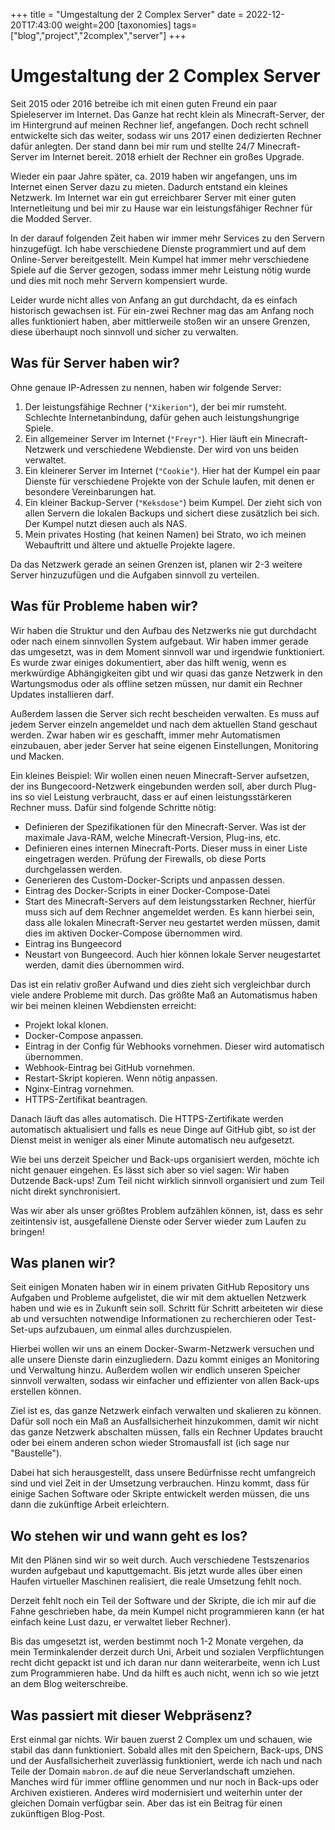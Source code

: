 +++
title = "Umgestaltung der 2 Complex Server"
date = 2022-12-20T17:43:00
weight=200
[taxonomies]
tags=["blog","project","2complex","server"]
+++

# Umgestaltung der 2 Complex Server

Seit 2015 oder 2016 betreibe ich mit einen guten Freund ein paar Spieleserver im Internet. Das Ganze
hat recht klein als Minecraft-Server, der im Hintergrund auf meinen Rechner lief, angefangen. Doch
recht schnell entwickelte sich das weiter, sodass wir uns 2017 einen dedizierten Rechner dafür
anlegten. Der stand dann bei mir rum und stellte 24/7 Minecraft-Server im Internet bereit. 2018
erhielt der Rechner ein großes Upgrade.

<!-- more -->

Wieder ein paar Jahre später, ca. 2019 haben wir angefangen, uns im Internet einen Server dazu zu
mieten. Dadurch entstand ein kleines Netzwerk. Im Internet war ein gut erreichbarer Server mit einer
guten Internetleitung und bei mir zu Hause war ein leistungsfähiger Rechner für die Modded Server.

In der darauf folgenden Zeit haben wir immer mehr Services zu den Servern hinzugefügt. Ich habe
verschiedene Dienste programmiert und auf dem Online-Server bereitgestellt. Mein Kumpel hat immer
mehr verschiedene Spiele auf die Server gezogen, sodass immer mehr Leistung nötig wurde und dies mit
noch mehr Servern kompensiert wurde.

Leider wurde nicht alles von Anfang an gut durchdacht, da es einfach historisch gewachsen ist. Für
ein-zwei Rechner mag das am Anfang noch alles funktioniert haben, aber mittlerweile stoßen wir an
unsere Grenzen, diese überhaupt noch sinnvoll und sicher zu verwalten.

## Was für Server haben wir?

Ohne genaue IP-Adressen zu nennen, haben wir folgende Server:

1. Der leistungsfähige Rechner (`"Xikerion"`), der bei mir rumsteht. Schlechte Internetanbindung,
   dafür gehen auch leistungshungrige Spiele.
2. Ein allgemeiner Server im Internet (`"Freyr"`). Hier läuft ein Minecraft-Netzwerk und
   verschiedene Webdienste. Der wird von uns beiden verwaltet.
3. Ein kleinerer Server im Internet (`"Cookie"`). Hier hat der Kumpel ein paar Dienste für
   verschiedene Projekte von der Schule laufen, mit denen er besondere Vereinbarungen hat.
4. Ein kleiner Backup-Server (`"Keksdose"`) beim Kumpel. Der zieht sich von allen Servern die
   lokalen Backups und sichert diese zusätzlich bei sich. Der Kumpel nutzt diesen auch als NAS.
5. Mein privates Hosting (hat keinen Namen) bei Strato, wo ich meinen Webauftritt und ältere und
   aktuelle Projekte lagere.

Da das Netzwerk gerade an seinen Grenzen ist, planen wir 2-3 weitere Server hinzuzufügen und die
Aufgaben sinnvoll zu verteilen.

## Was für Probleme haben wir?

Wir haben die Struktur und den Aufbau des Netzwerks nie gut durchdacht oder nach einem sinnvollen
System aufgebaut. Wir haben immer gerade das umgesetzt, was in dem Moment sinnvoll war und irgendwie
funktioniert. Es wurde zwar einiges dokumentiert, aber das hilft wenig, wenn es merkwürdige
Abhängigkeiten gibt und wir quasi das ganze Netzwerk in den Wartungsmodus oder als offline setzen
müssen, nur damit ein Rechner Updates installieren darf.

Außerdem lassen die Server sich recht bescheiden verwalten. Es muss auf jedem Server einzeln
angemeldet und nach dem aktuellen Stand geschaut werden. Zwar haben wir es geschafft, immer mehr
Automatismen einzubauen, aber jeder Server hat seine eigenen Einstellungen, Monitoring und Macken.

Ein kleines Beispiel: Wir wollen einen neuen Minecraft-Server aufsetzen, der ins Bungecoord-Netzwerk
eingebunden werden soll, aber durch Plug-ins so viel Leistung verbraucht, dass er auf einen
leistungsstärkeren Rechner muss. Dafür sind folgende Schritte nötig:

- Definieren der Spezifikationen für den Minecraft-Server. Was ist der maximale Java-RAM, welche
  Minecraft-Version, Plug-ins, etc.
- Definieren eines internen Minecraft-Ports. Dieser muss in einer Liste eingetragen werden. Prüfung
  der Firewalls, ob diese Ports durchgelassen werden.
- Generieren des Custom-Docker-Scripts und anpassen dessen.
- Eintrag des Docker-Scripts in einer Docker-Compose-Datei
- Start des Minecraft-Servers auf dem leistungsstarken Rechner, hierfür muss sich auf dem Rechner
  angemeldet werden. Es kann hierbei sein, dass alle lokalen Minecraft-Server neu gestartet werden
  müssen, damit dies im aktiven Docker-Compose übernommen wird.
- Eintrag ins Bungeecord
- Neustart von Bungeecord. Auch hier können lokale Server neugestartet werden, damit dies übernommen
  wird.

Das ist ein relativ großer Aufwand und dies zieht sich vergleichbar durch viele andere Probleme mit
durch. Das größte Maß an Automatismus haben wir bei meinen kleinen Webdiensten erreicht:

- Projekt lokal klonen.
- Docker-Compose anpassen.
- Eintrag in der Config für Webhooks vornehmen. Dieser wird automatisch übernommen.
- Webhook-Eintrag bei GitHub vornehmen.
- Restart-Skript kopieren. Wenn nötig anpassen.
- Nginx-Eintrag vornehmen.
- HTTPS-Zertifikat beantragen.

Danach läuft das alles automatisch. Die HTTPS-Zertifikate werden automatisch aktualisiert und falls
es neue Dinge auf GitHub gibt, so ist der Dienst meist in weniger als einer Minute automatisch neu
aufgesetzt.

Wie bei uns derzeit Speicher und Back-ups organisiert werden, möchte ich nicht genauer eingehen. Es
lässt sich aber so viel sagen: Wir haben Dutzende Back-ups! Zum Teil nicht wirklich sinnvoll
organisiert und zum Teil nicht direkt synchronisiert.

Was wir aber als unser größtes Problem aufzählen können, ist, dass es sehr zeitintensiv ist,
ausgefallene Dienste oder Server wieder zum Laufen zu bringen!

## Was planen wir?

Seit einigen Monaten haben wir in einem privaten GitHub Repository uns Aufgaben und Probleme
aufgelistet, die wir mit dem aktuellen Netzwerk haben und wie es in Zukunft sein soll. Schritt für
Schritt arbeiteten wir diese ab und versuchten notwendige Informationen zu recherchieren oder
Test-Set-ups aufzubauen, um einmal alles durchzuspielen.

Hierbei wollen wir uns an einem Docker-Swarm-Netzwerk versuchen und alle unsere Dienste darin
einzugliedern. Dazu kommt einiges an Monitoring und Verwaltung hinzu. Außerdem wollen wir endlich
unseren Speicher sinnvoll verwalten, sodass wir einfacher und effizienter von allen Back-ups
erstellen können.

Ziel ist es, das ganze Netzwerk einfach verwalten und skalieren zu können. Dafür soll noch ein Maß
an Ausfallsicherheit hinzukommen, damit wir nicht das ganze Netzwerk abschalten müssen, falls ein
Rechner Updates braucht oder bei einem anderen schon wieder Stromausfall ist (ich sage nur
"Baustelle").

Dabei hat sich herausgestellt, dass unsere Bedürfnisse recht umfangreich sind und viel Zeit in der
Umsetzung verbrauchen. Hinzu kommt, dass für einige Sachen Software oder Skripte entwickelt werden
müssen, die uns dann die zukünftige Arbeit erleichtern.

## Wo stehen wir und wann geht es los?

Mit den Plänen sind wir so weit durch. Auch verschiedene Testszenarios wurden aufgebaut und
kaputtgemacht. Bis jetzt wurde alles über einen Haufen virtueller Maschinen realisiert, die reale
Umsetzung fehlt noch.

Derzeit fehlt noch ein Teil der Software und der Skripte, die ich mir auf die Fahne geschrieben
habe, da mein Kumpel nicht programmieren kann (er hat einfach keine Lust dazu, er verwaltet lieber
Rechner).

Bis das umgesetzt ist, werden bestimmt noch 1-2 Monate vergehen, da mein Terminkalender derzeit
durch Uni, Arbeit und sozialen Verpflichtungen recht dicht gepackt ist und ich daran nur dann
weiterarbeite, wenn ich Lust zum Programmieren habe. Und da hilft es auch nicht, wenn ich so wie
jetzt an dem Blog weiterschreibe.

## Was passiert mit dieser Webpräsenz?

Erst einmal gar nichts. Wir bauen zuerst 2 Complex um und schauen, wie stabil das dann funktioniert.
Sobald alles mit den Speichern, Back-ups, DNS und der Ausfallsicherheit zuverlässig funktioniert,
werde ich nach und nach Teile der Domain `mabron.de` auf die neue Serverlandschaft umziehen. Manches
wird für immer offline genommen und nur noch in Back-ups oder Archiven existieren. Anderes wird
modernisiert und weiterhin unter der gleichen Domain verfügbar sein. Aber das ist ein Beitrag für
einen zukünftigen Blog-Post.
